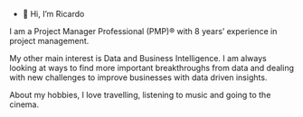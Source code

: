 - 👋 Hi, I’m Ricardo


I am a Project Manager Professional (PMP)® with 8 years’ experience in project management.

My other main interest is Data and Business Intelligence.
I am always looking at ways to find more important breakthroughs from data and dealing with new challenges to improve businesses with data driven insights. 


About my hobbies, I love travelling, listening to music and going to the cinema.

